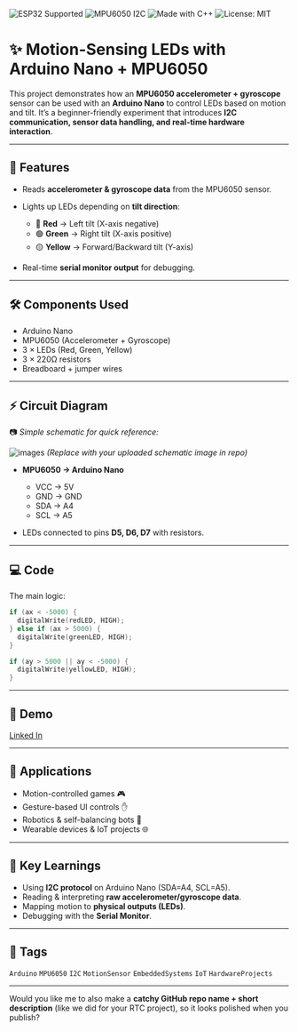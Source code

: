 ![ESP32 Supported](https://img.shields.io/badge/ESP32-Supported-blue?logo=espressif)
![MPU6050 I2C](https://img.shields.io/badge/I2C-MPU6050-orange?logo=mpu6050&style=flat-square)
![Made with C++](https://img.shields.io/badge/Made%20with-C++-orange?logo=cplusplus)
![License: MIT](https://img.shields.io/badge/License-MIT-green.svg)
# ✨ Motion-Sensing LEDs with Arduino Nano + MPU6050

This project demonstrates how an **MPU6050 accelerometer + gyroscope** sensor can be used with an **Arduino Nano** to control LEDs based on motion and tilt. It’s a beginner-friendly experiment that introduces **I2C communication, sensor data handling, and real-time hardware interaction**.

---

## 📌 Features

* Reads **accelerometer & gyroscope data** from the MPU6050 sensor.
* Lights up LEDs depending on **tilt direction**:

  * 🔴 **Red** → Left tilt (X-axis negative)
  * 🟢 **Green** → Right tilt (X-axis positive)
  * 🟡 **Yellow** → Forward/Backward tilt (Y-axis)
* Real-time **serial monitor output** for debugging.

---

## 🛠️ Components Used

* Arduino Nano
* MPU6050 (Accelerometer + Gyroscope)
* 3 × LEDs (Red, Green, Yellow)
* 3 × 220Ω resistors
* Breadboard + jumper wires

---

## ⚡ Circuit Diagram

📷 *Simple schematic for quick reference:*

![images](circuit.png)
*(Replace with your uploaded schematic image in repo)*

* **MPU6050 → Arduino Nano**

  * VCC → 5V
  * GND → GND
  * SDA → A4
  * SCL → A5
* LEDs connected to pins **D5, D6, D7** with resistors.

---

## 💻 Code

The main logic:

```cpp
if (ax < -5000) {
  digitalWrite(redLED, HIGH);
} else if (ax > 5000) {
  digitalWrite(greenLED, HIGH);
}

if (ay > 5000 || ay < -5000) {
  digitalWrite(yellowLED, HIGH);
}
```

---

## 📸 Demo

[Linked In](link)

---

## 🎯 Applications

* Motion-controlled games 🎮
* Gesture-based UI controls ✋
* Robotics & self-balancing bots 🤖
* Wearable devices & IoT projects 🌐

---

## 🚀 Key Learnings

* Using **I2C protocol** on Arduino Nano (SDA=A4, SCL=A5).
* Reading & interpreting **raw accelerometer/gyroscope data**.
* Mapping motion to **physical outputs (LEDs)**.
* Debugging with the **Serial Monitor**.

---

## 📌 Tags

`Arduino` `MPU6050` `I2C` `MotionSensor` `EmbeddedSystems` `IoT` `HardwareProjects`

---

Would you like me to also make a **catchy GitHub repo name + short description** (like we did for your RTC project), so it looks polished when you publish?

